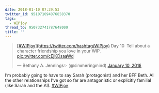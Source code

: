 ```yaml
---
date: 2018-01-10 07:39:53
twitter_id: 951071094076858370
tags:
  - WIPjoy
thread_to: 950732741787648000
title: ''
---
```


<blockquote class="twitter-tweet"><p lang="en" dir="ltr"><a href="https://twitter.com/hashtag/WIPjoy?src=hash&amp;ref_src=twsrc%5Etfw">[#WIPjoy](https://twitter.com/hashtag/WIPjoy)</a> Day 10: Tell about a character friendship you love in your WIP. <a href="https://t.co/cEjKDsaaWd">pic.twitter.com/cEjKDsaaWd</a></p>&mdash; Bethany A. Jennings✨ (@simmeringmind) <a href="https://twitter.com/simmeringmind/status/950955484617506816?ref_src=twsrc%5Etfw">January 10, 2018</a></blockquote>
<script async src="https://platform.twitter.com/widgets.js" charset="utf-8"></script>

I’m probably going to have to say Sarah (protagonist) and her BFF Beth. All the other relationships I’ve got so far are antagonistic or explicitly familial (like Sarah and the AI). [#WIPjoy](https://twitter.com/hashtag/WIPjoy)

